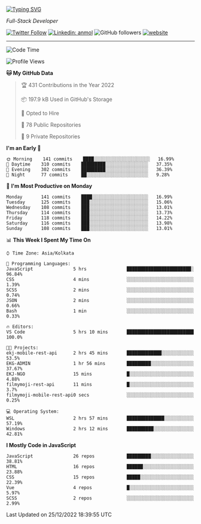 [![Typing SVG](https://readme-typing-svg.herokuapp.com?lines=HI%2C+I'm+Tonal;I'm+a+Full+Stack+Developer)](https://git.io/typing-svg)

<p><em>Full-Stack Developer</em></p>

[![Twitter Follow](https://img.shields.io/twitter/follow/tonalmathew?style=flat)](https://twitter.com/intent/follow?screen_name=tonalmathew)
[![Linkedin: anmol](https://img.shields.io/badge/tonal-mathew?style=flat-square&logo=Linkedin&logoColor=white&link=https://www.linkedin.com/in/tonal-mathew/)](https://www.linkedin.com/in/tonal-mathew/)
![GitHub followers](https://img.shields.io/github/followers/tonalmathew?label=Follow&style=social)
[![website](https://img.shields.io/badge/Website-46a2f1.svg?&style=flat-square&logo=Google-Chrome&logoColor=white&link=http://tonalmathew.github.io/)](http://tonalmathew.github.io/)

---
<!--START_SECTION:waka-->
![Code Time](http://img.shields.io/badge/Code%20Time-869%20hrs%204%20mins-blue)

![Profile Views](http://img.shields.io/badge/Profile%20Views-1-blue)

**🐱 My GitHub Data** 

> 🏆 431 Contributions in the Year 2022
 > 
> 📦 197.9 kB Used in GitHub's Storage 
 > 
> 💼 Opted to Hire
 > 
> 📜 78 Public Repositories 
 > 
> 🔑 9 Private Repositories  
 > 
**I'm an Early 🐤** 

```text
🌞 Morning    141 commits    ████░░░░░░░░░░░░░░░░░░░░░   16.99% 
🌆 Daytime    310 commits    █████████░░░░░░░░░░░░░░░░   37.35% 
🌃 Evening    302 commits    █████████░░░░░░░░░░░░░░░░   36.39% 
🌙 Night      77 commits     ██░░░░░░░░░░░░░░░░░░░░░░░   9.28%

```
📅 **I'm Most Productive on Monday** 

```text
Monday       141 commits    ████░░░░░░░░░░░░░░░░░░░░░   16.99% 
Tuesday      125 commits    ███░░░░░░░░░░░░░░░░░░░░░░   15.06% 
Wednesday    108 commits    ███░░░░░░░░░░░░░░░░░░░░░░   13.01% 
Thursday     114 commits    ███░░░░░░░░░░░░░░░░░░░░░░   13.73% 
Friday       118 commits    ███░░░░░░░░░░░░░░░░░░░░░░   14.22% 
Saturday     116 commits    ███░░░░░░░░░░░░░░░░░░░░░░   13.98% 
Sunday       108 commits    ███░░░░░░░░░░░░░░░░░░░░░░   13.01%

```


📊 **This Week I Spent My Time On** 

```text
⌚︎ Time Zone: Asia/Kolkata

💬 Programming Languages: 
JavaScript               5 hrs               ████████████████████████░   96.84% 
CSS                      4 mins              ░░░░░░░░░░░░░░░░░░░░░░░░░   1.39% 
SCSS                     2 mins              ░░░░░░░░░░░░░░░░░░░░░░░░░   0.74% 
JSON                     2 mins              ░░░░░░░░░░░░░░░░░░░░░░░░░   0.66% 
Bash                     1 min               ░░░░░░░░░░░░░░░░░░░░░░░░░   0.33%

🔥 Editors: 
VS Code                  5 hrs 10 mins       █████████████████████████   100.0%

🐱‍💻 Projects: 
ekj-mobile-rest-api      2 hrs 45 mins       █████████████░░░░░░░░░░░░   53.5% 
EKG-ADMIN                1 hr 56 mins        █████████░░░░░░░░░░░░░░░░   37.67% 
EKJ-NGO                  15 mins             █░░░░░░░░░░░░░░░░░░░░░░░░   4.88% 
filmymoji-rest-api       11 mins             █░░░░░░░░░░░░░░░░░░░░░░░░   3.7% 
filmymoji-mobile-rest-api0 secs              ░░░░░░░░░░░░░░░░░░░░░░░░░   0.25%

💻 Operating System: 
WSL                      2 hrs 57 mins       ██████████████░░░░░░░░░░░   57.19% 
Windows                  2 hrs 12 mins       ██████████░░░░░░░░░░░░░░░   42.81%

```

**I Mostly Code in JavaScript** 

```text
JavaScript               26 repos            █████████░░░░░░░░░░░░░░░░   38.81% 
HTML                     16 repos            ██████░░░░░░░░░░░░░░░░░░░   23.88% 
CSS                      15 repos            █████░░░░░░░░░░░░░░░░░░░░   22.39% 
Vue                      4 repos             █░░░░░░░░░░░░░░░░░░░░░░░░   5.97% 
SCSS                     2 repos             ░░░░░░░░░░░░░░░░░░░░░░░░░   2.99%

```



 Last Updated on 25/12/2022 18:39:55 UTC
<!--END_SECTION:waka-->

